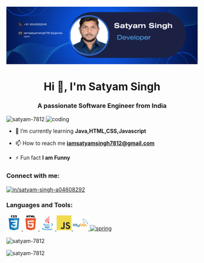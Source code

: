 ![logo](https://github.com/Satyam-7812/satyam-demo/blob/main/devel0oper.png)
<h1 align="center">Hi 👋, I'm Satyam Singh</h1>
<h3 align="center">A passionate Software Engineer from India</h3>

<img align="right" alt="coding" width="400" src="https://media4.giphy.com/media/v1.Y2lkPTc5MGI3NjExM3V0MGhmYmN6cmlscW0wdjJ1ZjU2dzZzZ2Rtenc0MjhvaHJidW1rbCZlcD12MV9pbnRlcm5hbF9naWZfYnlfaWQmY3Q9Zw/26tn33aiTi1jkl6H6/giphy.webp">

<p align="left"> <img src="https://komarev.com/ghpvc/?username=satyam-7812&label=Profile%20views&color=0e75b6&style=flat" alt="satyam-7812" /> </p>

- 🌱 I’m currently learning **Java,HTML,CSS,Javascript**

- 📫 How to reach me **iamsatyamsingh7812@gmail.com**

- ⚡ Fun fact **I am Funny**

<h3 align="left">Connect with me:</h3>
<p align="left">
<a href="https://linkedin.com/in/in/satyam-singh-a04608292" target="blank"><img align="center" src="https://raw.githubusercontent.com/rahuldkjain/github-profile-readme-generator/master/src/images/icons/Social/linked-in-alt.svg" alt="in/satyam-singh-a04608292" height="30" width="40" /></a>
</p>

<h3 align="left">Languages and Tools:</h3>
<p align="left"> <a href="https://www.w3schools.com/css/" target="_blank" rel="noreferrer"> <img src="https://raw.githubusercontent.com/devicons/devicon/master/icons/css3/css3-original-wordmark.svg" alt="css3" width="40" height="40"/> </a> <a href="https://www.w3.org/html/" target="_blank" rel="noreferrer"> <img src="https://raw.githubusercontent.com/devicons/devicon/master/icons/html5/html5-original-wordmark.svg" alt="html5" width="40" height="40"/> </a> <a href="https://www.java.com" target="_blank" rel="noreferrer"> <img src="https://raw.githubusercontent.com/devicons/devicon/master/icons/java/java-original.svg" alt="java" width="40" height="40"/> </a> <a href="https://developer.mozilla.org/en-US/docs/Web/JavaScript" target="_blank" rel="noreferrer"> <img src="https://raw.githubusercontent.com/devicons/devicon/master/icons/javascript/javascript-original.svg" alt="javascript" width="40" height="40"/> </a> <a href="https://www.mysql.com/" target="_blank" rel="noreferrer"> <img src="https://raw.githubusercontent.com/devicons/devicon/master/icons/mysql/mysql-original-wordmark.svg" alt="mysql" width="40" height="40"/> </a> <a href="https://spring.io/" target="_blank" rel="noreferrer"> <img src="https://www.vectorlogo.zone/logos/springio/springio-icon.svg" alt="spring" width="40" height="40"/> </a> </p>

<p><img align="center" src="https://github-readme-stats.vercel.app/api/top-langs?username=satyam-7812&show_icons=true&locale=en&layout=compact" alt="satyam-7812" /></p>

<p><img align="center" src="https://github-readme-streak-stats.herokuapp.com/?user=satyam-7812&" alt="satyam-7812" /></p>
